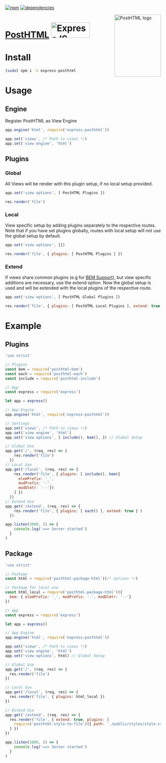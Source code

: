 [![npm][npm]][npm-1]
[![dependencies][deps]][deps-1]

 <img align="right" width="150" height="200" title="PostHTML logo" src="http://posthtml.github.io/posthtml/logo.svg">

# [PostHTML](https://github.com/posthtml/posthtml) <img align="" width="125" height="50" title="ExpressJS" src="https://worldvectorlogo.com/logos/express-109.svg" />

# Install

```bash
(sudo) npm i -S express-posthtml
```

# Usage
## Engine
Register PostHTML as View Engine

```javascript
app.engine('html', require('express-posthtml'))

app.set('views', /* Path to views */)
app.set('view engine', 'html')
```

## Plugins
### Global
All Views will be render with this plugin setup, if no local setup provided.

```javascript
app.set('view options', [ PostHTML Plugins ])
```

```javascript
res.render('file')
```

### Local
View specific setup by adding plugins separately to the respective routes. Note that if you have set plugins globally, routes with local setup will not use the global setup by default.

```javascript
app.set('view options', [])
```

```javascript
res.render('file', { plugins: [ PostHTML Plugins ] })
```

### Extend
If views share common plugins (e.g for [BEM Support][bem]), but view specific additions are necessary, use the extend option. Now the global setup is used and will be extended with the local plugins of the respective route.

```js
app.set('view options', [ PostHTML Global Plugins ])
```

```js
res.render('file', { plugins: [ PostHTML Local Plugins ], extend: true, })
```

# Example
## Plugins

```js
'use strict'

// Plugins
const bem = require('posthtml-bem')
const each = require('posthtml-each')
const include = require('posthtml-include')

// App
const express = require('express')

let app = express()

// App Engine
app.engine('html', require('express-posthtml'))

// Settings
app.set('views', /* Path to views */)
app.set('view engine', 'html')
app.set('view options', [ include(), bem(), ]) // Global Setup

// Global Use
app.get('/', (req, res) => {
    res.render('file')
  })
// Local Use
app.get('/local', (req, res) => {
    res.render('file', { plugins: [ include(), bem({
      elemPrefix: '_',
      modPrefix: '-',
      modDlmtr: '--'})
    ] })
  })
// Extend Use
app.get('/extend', (req, res) => {
    res.render('file', { plugins: [ each() ], extend: true } )
  })  

app.listen(3000, () => {
    console.log('==> Server started')
  }
)
```

## Package

```js
'use strict'

// Package
const html = require('posthtml-package-html')(/* options */)

// Package for local use
const html_local = require('posthtml-package-html')({
  bem: { elemPrefix: '_', modPrefix: '-', modDlmtr: '--'}
})

// App
const express = require('express')

let app = express()

// App Engine
app.engine('html', require('express-posthtml'))

app.set('views', /* Path to views */)
app.set('view engine', 'html')
app.set('view options', html) // Global Setup

// Global Use
app.get('/', (req, res) => {
  res.render('file')
})

// Local Use
app.get('/local', (req, res) => {   
  res.render('file', { plugins: html_local })
})

// Extend Use
app.get('/extend', (req, res) => {   
  res.render('file', { extend: true, plugins: [
    require('posthtml-style-to-file')({ path: './public/styles/style.css' })   
  ] })
})

app.listen(3000, () => {
    console.log('==> Server started')
  }
)
```

[npm]: https://badge.fury.io/js/express-posthtml.svg
[npm-1]: https://badge.fury.io/js/express-posthtml
[deps]: https://david-dm.org/michael-ciniawsky/express-posthtml.svg
[deps-1]: https://david-dm.org/michael-ciniawsky/express-posthtml
[bem]: https://github.com/rajdee/posthtml-bem
